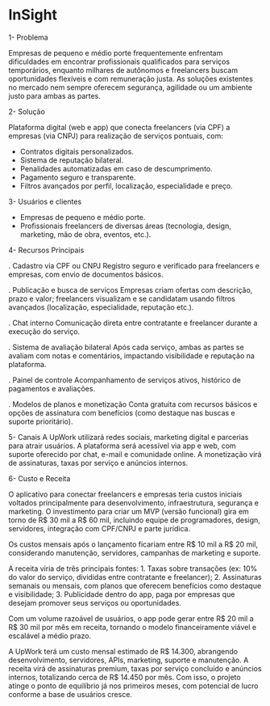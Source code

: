 # InSight

1- Problema

Empresas de pequeno e médio porte frequentemente enfrentam dificuldades em encontrar profissionais qualificados para serviços temporários, enquanto milhares de autônomos e freelancers buscam oportunidades flexíveis e com remuneração justa. As soluções existentes no mercado nem sempre oferecem segurança, agilidade ou um ambiente justo para ambas as partes.

2- Solução

Plataforma digital (web e app) que conecta freelancers (via CPF) a empresas (via CNPJ) para realização de serviços pontuais, com:
* Contratos digitais personalizados.
* Sistema de reputação bilateral.
* Penalidades automatizadas em caso de descumprimento.
* Pagamento seguro e transparente.
* Filtros avançados por perfil, localização, especialidade e preço.

3- Usuários e clientes

* Empresas de pequeno e médio porte.
* Profissionais freelancers de diversas áreas (tecnologia, design, marketing, mão de obra, eventos, etc.).

4- Recursos Principais

. Cadastro via CPF ou CNPJ
Registro seguro e verificado para freelancers e empresas, com envio de documentos básicos.

. Publicação e busca de serviços
Empresas criam ofertas com descrição, prazo e valor; freelancers visualizam e se candidatam usando filtros avançados (localização, especialidade, reputação etc.).

. Chat interno
Comunicação direta entre contratante e freelancer durante a execução do serviço.

. Sistema de avaliação bilateral
Após cada serviço, ambas as partes se avaliam com notas e comentários, impactando visibilidade e reputação na plataforma.

. Painel de controle
Acompanhamento de serviços ativos, histórico de pagamentos e avaliações.

. Modelos de planos e monetização
Conta gratuita com recursos básicos e opções de assinatura com benefícios (como destaque nas buscas e suporte prioritário).


5- Canais
A UpWork utilizará redes sociais, marketing digital e parcerias para atrair usuários. A plataforma será acessível via app e web, com suporte oferecido por chat, e-mail e comunidade online. A monetização virá de assinaturas, taxas por serviço e anúncios internos.

6- Custo e Receita

O aplicativo para conectar freelancers e empresas teria custos iniciais voltados principalmente para desenvolvimento, infraestrutura, segurança e marketing. O investimento para criar um MVP (versão funcional) gira em torno de R$ 30 mil a R$ 60 mil, 
incluindo equipe de programadores, design, servidores, integração com CPF/CNPJ e parte jurídica.

Os custos mensais após o lançamento ficariam entre R$ 10 mil a R$ 20 mil, considerando manutenção, servidores, campanhas de marketing e suporte.

A receita viria de três principais fontes:
	1.	Taxas sobre transações (ex: 10% do valor do serviço, divididas entre contratante e freelancer);
	2.	Assinaturas semanais ou mensais, com planos que oferecem benefícios como destaque e visibilidade;
	3.	Publicidade dentro do app, paga por empresas que desejam promover seus serviços ou oportunidades.

Com um volume razoável de usuários, o app pode gerar entre R$ 20 mil a R$ 30 mil por mês em receita, tornando o modelo financeiramente viável e escalável a médio prazo.

A UpWork terá um custo mensal estimado de R$ 14.300, abrangendo desenvolvimento, servidores, APIs, marketing, suporte e manutenção. A receita virá de assinaturas premium, taxas por serviço concluído e anúncios internos, totalizando cerca de R$ 14.450 por mês. Com isso, o projeto atinge o ponto de equilíbrio já nos primeiros meses, com potencial de lucro conforme a base de usuários cresce.

